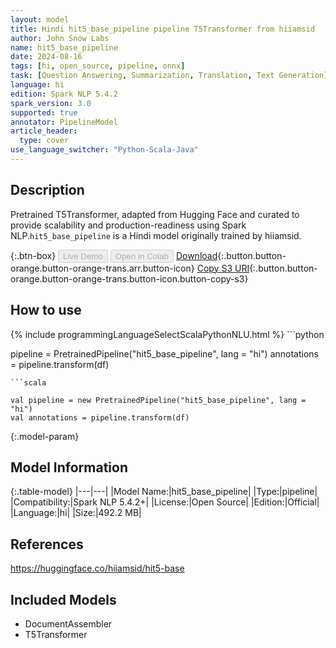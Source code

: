 ```yaml
---
layout: model
title: Hindi hit5_base_pipeline pipeline T5Transformer from hiiamsid
author: John Snow Labs
name: hit5_base_pipeline
date: 2024-08-16
tags: [hi, open_source, pipeline, onnx]
task: [Question Answering, Summarization, Translation, Text Generation]
language: hi
edition: Spark NLP 5.4.2
spark_version: 3.0
supported: true
annotator: PipelineModel
article_header:
  type: cover
use_language_switcher: "Python-Scala-Java"
---
```


## Description

Pretrained T5Transformer, adapted from Hugging Face and curated to provide scalability and production-readiness using Spark NLP.`hit5_base_pipeline` is a Hindi model originally trained by hiiamsid.

{:.btn-box}
<button class="button button-orange" disabled>Live Demo</button>
<button class="button button-orange" disabled>Open in Colab</button>
[Download](https://s3.amazonaws.com/auxdata.johnsnowlabs.com/public/models/hit5_base_pipeline_hi_5.4.2_3.0_1723822177382.zip){:.button.button-orange.button-orange-trans.arr.button-icon}
[Copy S3 URI](s3://auxdata.johnsnowlabs.com/public/models/hit5_base_pipeline_hi_5.4.2_3.0_1723822177382.zip){:.button.button-orange.button-orange-trans.button-icon.button-copy-s3}

## How to use



<div class="tabs-box" markdown="1">
{% include programmingLanguageSelectScalaPythonNLU.html %}
```python

pipeline = PretrainedPipeline("hit5_base_pipeline", lang = "hi")
annotations =  pipeline.transform(df)   

```
```scala

val pipeline = new PretrainedPipeline("hit5_base_pipeline", lang = "hi")
val annotations = pipeline.transform(df)

```
</div>

{:.model-param}
## Model Information

{:.table-model}
|---|---|
|Model Name:|hit5_base_pipeline|
|Type:|pipeline|
|Compatibility:|Spark NLP 5.4.2+|
|License:|Open Source|
|Edition:|Official|
|Language:|hi|
|Size:|492.2 MB|

## References

https://huggingface.co/hiiamsid/hit5-base

## Included Models

- DocumentAssembler
- T5Transformer
